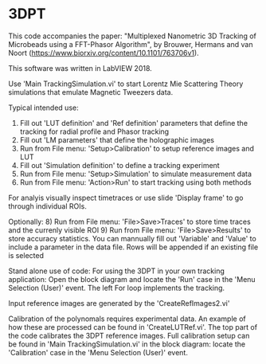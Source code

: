 # 3DPT

This code accompanies the paper: "Multiplexed Nanometric 3D Tracking of Microbeads using a FFT-Phasor Algorithm", by Brouwer, Hermans and van Noort (https://www.biorxiv.org/content/10.1101/763706v1).

This software was written in LabVIEW 2018.

Use 'Main TrackingSimulation.vi' to start Lorentz Mie Scattering Theory simulations that emulate Magnetic Tweezers data.

Typical intended use:
1) Fill out 'LUT definition' and 'Ref definition' parameters that define the tracking for radial profile and Phasor tracking
2) Fill out 'LM parameters' that define the holographic images
3) Run from File menu: 'Setup>Calibration' to setup reference images and LUT
5) Fill out 'Simulation definition' to define a tracking experiment
6) Run from File menu: 'Setup>Simulation' to simulate measurement data
7) Run from File menu: 'Action>Run' to start tracking using both methods

For analyis visually inspect timetraces or use slide 'Display frame' to go through individual ROIs.

Optionally:
8) Run from File menu: 'File>Save>Traces' to store time traces and the currenly visible ROI
9) Run from File menu: 'File>Save>Results' to store accuracy statistics. You can mannually fill out 'Variable' and 'Value' to include a parameter in the data file. Rows will be appended if an existing file is selected


Stand alone use of code:
For using the 3DPT in your own tracking application: Open the block diagram and locate the 'Run' case in the 'Menu Selection (User)' event. The left For loop implements the tracking.

Input reference images are generated by the 'CreateRefImages2.vi'

Calibration of the polynomals requires experimental data. An example of how these are processed can be found in 'CreateLUTRef.vi'. The top part of the code calibrates the 3DPT reference images. Full calibration setup can be found in 'Main TrackingSimulation.vi' in the block diagram: locate the 'Calibration' case in the 'Menu Selection (User)' event.
